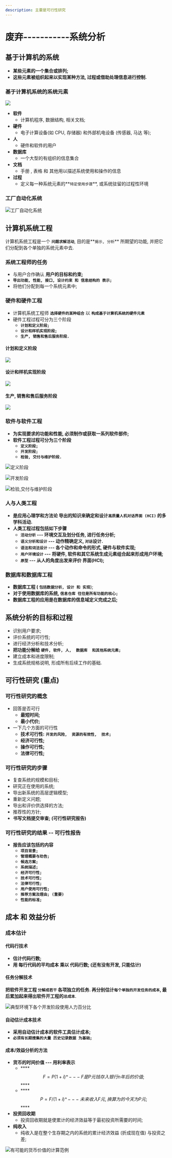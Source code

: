 ```yaml
---
description: 主要是可行性研究
---
```


# 废弃-----------系统分析

## 基于计算机的系统

* **某些元素的一个集合或排列;**
* **这些元素被组织起来以实现某种方法, 过程或借助处理信息进行控制.**

### 基于计算机系统的系统元素

![](.gitbook/assets/ping-mu-kuai-zhao-20190620-11.03.25.png)

* **软件**
  * 计算机程序,  数据结构,  相关文档;
* **硬件**
  * 电子计算设备\(如 CPU, 存储器\)  和外部机电设备 \(传感器, 马达 等\);
* **人**
  * 硬件和软件的用户
* **数据库**
  * 一个大型的有组织的信息集合
* **文档**
  * 手册 , 表格 和 其他用以描述系统使用和操作的信息
* **过程**
  * 定义每一种系统元素的**`特定使用步骤`**, 或系统驻留的过程性环境

### 工厂自动化系统

![&#x5DE5;&#x5382;&#x81EA;&#x52A8;&#x5316;&#x7CFB;&#x7EDF;](.gitbook/assets/ping-mu-kuai-zhao-20190620-11.08.21.png)

## 计算机系统工程

计算机系统工程是一个 **`问题求解活动`**,  目的是**`揭示, 分析`** 所期望的功能,  并把它们分配到各个单独的系统元素中去.

### 系统工程师的任务

* 与用户合作确认 **用户的目标和约束;**
*  **`导出功能, 性能, 接口, 设计约束 和 信息结构的 表示;`**
* 将他们分配到每一个系统元素中;

### 硬件和硬件工程

* 计算机系统工程师  **`选择硬件的某种组合`** 以 **`构成基于计算机系统的硬件元素`**
* 硬件工程过程可分为三个阶段
  * **`计划和定义阶段;`**
  * **`设计和样机实现阶段;`**
  * **`生产, 销售和售后服务阶段.`**

#### 计划和定义阶段

![](.gitbook/assets/ping-mu-kuai-zhao-20190620-11.23.00.png)

#### 设计和样机实现阶段

![](.gitbook/assets/ping-mu-kuai-zhao-20190620-11.23.43.png)

#### 生产, 销售和售后服务阶段

![](.gitbook/assets/ping-mu-kuai-zhao-20190620-11.24.15.png)

### 软件与软件工程

* **为实现要求的功能和性能, 必须制作或获取一系列软件部件;**
* **软件工程过程可分为三个阶段**
  * **`定义阶段;`**
  * **`开发阶段;`**
  * **`检验, 交付与维护阶段.`**

![&#x5B9A;&#x4E49;&#x9636;&#x6BB5;](.gitbook/assets/ping-mu-kuai-zhao-20190620-11.30.38.png)

![&#x5F00;&#x53D1;&#x9636;&#x6BB5;](.gitbook/assets/ping-mu-kuai-zhao-20190620-17.21.27.png)

![&#x68C0;&#x9A8C;,&#x4EA4;&#x4ED8;&#x4E0E;&#x7EF4;&#x62A4;&#x9636;&#x6BB5;](.gitbook/assets/ping-mu-kuai-zhao-20190620-17.23.54.png)

### 人与人类工程

* **是应用心理学和方法论 导出的知识来确定和设计`高质量人机对话界面 (HCI)`  的多学科活动.**
* **人类工程过程包括如下步骤**
  * **`活动分析`  ---  环境交互及划分任务, 进行任务分析;**
  * **`语义分析和设计` ---  动作精确定义, `对话`设计.**
  * **`语法和词法设计` --- 各个动作和命令的形式, 硬件与软件实现;**
  * **`用户环境设计` ---  将硬件, 软件和其它系统生成元素组合起来形成用户环境;**
  * **`原型` ---  从人的角度出发来评价 界面\(HCI\);**



### 数据库和数据库工程

* **数据库工程 \( `包括数据分析, 设计 和 实现`**\);
* **对于使用数据库的系统,  `信息仓库 往往是所有功能的核心;`**
* **数据库工程的应用是在数据库的信息域定义完成之后;**

## 系统分析的目标和过程

* 识别用户要求;
* 评价系统的可行性;
* 进行经济分析和技术分析;
* **把功能分解给 `硬件, 软件, 人,  数据库  和其他系统元素;`**
* 建立成本和进度限制;
* 生成系统规格说明,  形成所有后续工作的基础.

## 可行性研究  \(重点\)

### 可行性研究的概念

* 回答是否可行
  * **最短时间;**
  * **最小代价;**
* 一下几个方面的可行性
  * **技术可行性:** **`开发的风险,  资源的有效性,  技术;`**
  * **经济可行性;**
  * **操作可行性;**
  * **法律可行性;**

### 可行性研究的步骤

* 复查系统的规模和目标;
* 研究正在使用的系统;
* 导出新系统的高层逻辑模型;
* 重新定义问题;
* 导出和评价供选择的方法;
* 推荐性的方针;
* **书写文档提交审查;  \(可行性研究报告\)**

### 可行性研究的结果  -- 可行性报告

* **报告应该包括的内容**
  * **`项目背景;`**
  * **`管理概要与劝告;`**
  * **`候选方案;`**
  * **`系统描述;`**
  * **`经济可行性;`**
  * **`技术可行性;`**
  * **`法律可行性;`**
  * **`用户使用可行性;`**
  * **`推荐方案及理由; (重要)`**  
  * **`性能的标准;`**

## 成本 和 效益分析

### 成本估计

#### 代码行技术

* **估计代码行数;**
* **用 每行代码的平均成本  乘以   代码行数; \(还有没有开发, 只能估计\)**

#### 任务分解技术

**把软件开发工程  `分解成若干` 各项独立的任务.  再分别估计`每个单独的开发任务的成本`, 最后累加起来得出软件开工程的`总成本`**.



![&#x5178;&#x578B;&#x73AF;&#x5883;&#x4E0B;&#x5404;&#x4E2A;&#x5F00;&#x53D1;&#x9636;&#x6BB5;&#x4F7F;&#x7528;&#x4EBA;&#x529B;&#x767E;&#x5206;&#x6BD4;](.gitbook/assets/image%20%28246%29.png)

#### 自动估计成本技术

* **采用自动估计成本的软件工具估计成本;**
* **`必须有长期搜集的大量 历史记录数据 为基础;`**

#### 成本/效益分析的方法

* **货币的时间价值 --- 用利率表示**
  * \*\*\*\*$$F = P(1+i)ⁿ  --- F是P元钱存入银行n年后的价值;$$ ****
  * \*\*\*\*$$P=F/(1+i)ⁿ  ---  未来收入 F 元, 换算为的今天为 P元;$$ ****
* **投资回收期**
  * 投资回收期就是使累计的经济效益等于最初投资所需要的时间;
* **纯收入**
  * 纯收入是在整个生存期之内的系统的累计经济效益 \(折成现在值\)  与投资之差;

![&#x6709;&#x53EF;&#x80FD;&#x7684;&#x8D27;&#x5E01;&#x4EF7;&#x503C;&#x7684;&#x8BA1;&#x7B97;&#x8303;&#x4F8B;](.gitbook/assets/image%20%28243%29.png)











